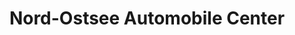 ---
title: "Nord-Ostsee Automobile Center"
url: /brandenburg-an-der-havel/nord-ostsee-automobile-center/
shop: Autohaus
---